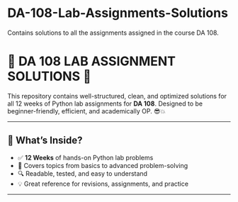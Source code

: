 # DA-108-Lab-Assignments-Solutions
Contains solutions to all the assignments assigned in the course DA 108.

# 🧠 DA 108 LAB ASSIGNMENT SOLUTIONS 🚀

This repository contains well-structured, clean, and optimized solutions for all 12 weeks of Python lab assignments for **DA 108**. Designed to be beginner-friendly, efficient, and academically OP. 😎💥

---

## 📁 What’s Inside?

- ✅ **12 Weeks** of hands-on Python lab problems  
- 🧪 Covers topics from basics to advanced problem-solving  
- 🔍 Readable, tested, and easy to understand  
- 💡 Great reference for revisions, assignments, and practice  

---


